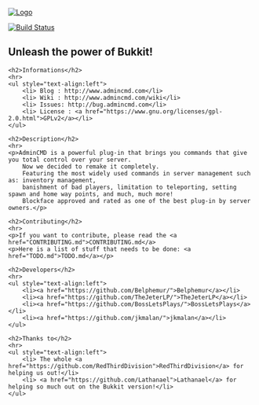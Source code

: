 <a href="http://admincmd.com" target="_blank"><img src="https://www.admincmd.com/static/2016/02/10/admincmd-logo-big.png" alt="Logo"></a>

<a href="https://drone.io/github.com/AdminCMD/AdminCMD" target="_blank"><img src="https://drone.io/github.com/AdminCMD/AdminCMD/status.png" alt="Build Status"></a>

<div>
    <h2>Unleash the power of Bukkit!</h2>

    <h2>Informations</h2>
    <hr>
    <ul style="text-align:left">
        <li> Blog : http://www.admincmd.com</li>
        <li> Wiki : http://www.admincmd.com/wiki</li>
        <li> Issues: http://bug.admincmd.com</li>
        <li> License : <a href="https://www.gnu.org/licenses/gpl-2.0.html">GPLv2</a></li>
    </ul>

    <h2>Description</h2>
    <hr>
    <p>AdminCMD is a powerful plug-in that brings you commands that give you total control over your server. 
        Now we decided to remake it completely.
        Featuring the most widely used commands in server management such as: inventory management, 
        banishment of bad players, limitation to teleporting, setting spawn and home way points, and much, much more! 
        Blockface approved and rated as one of the best plug-in by server owners.</p>

    <h2>Contributing</h2>
    <hr>
    <p>If you want to contribute, please read the <a href="CONTRIBUTING.md">CONTRIBUTING.md</a>
    <p>Here is a list of stuff that needs to be done: <a href="TODO.md">TODO.md</a></p>

    <h2>Developers</h2>
    <hr>
    <ul style="text-align:left">
        <li><a href="https://github.com/Belphemur/">Belphemur</a></li>
        <li><a href="https://github.com/TheJeterLP/">TheJeterLP</a></li>
        <li><a href="https://github.com/BossLetsPlays/">BossLetsPlays</a></li>
        <li><a href="https://github.com/jkmalan/">jkmalan</a></li>
    </ul>

    <h2>Thanks to</h2>
    <hr>
    <ul style="text-align:left">
        <li> The whole <a href="https://github.com/RedThirdDivision">RedThirdDivision</a> for helping us out!</li>
        <li> <a href="https://github.com/Lathanael">Lathanael</a> for helping so much out on the Bukkit version!</li>
    </ul>
</div>


